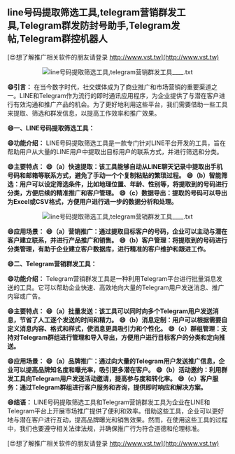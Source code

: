 ## **line号码提取筛选工具,telegram营销群发工具,Telegram群发防封号助手,Telegram发帖,Telegram群控机器人**

[😍想了解推广相关软件的朋友请登录 http://www.vst.tw](http://www.vst.tw)

 <center><img src="https://vst.tw/MP4/tuiguang/png/3.png" alt="line号码提取筛选工具,telegram营销群发工具____.txt"></center>

**😄引言：**
在当今数字时代，社交媒体成为了商业推广和市场营销的重要渠道之一。LINE和Telegram作为流行的即时通讯应用程序，为企业提供了与潜在客户进行有效沟通和推广产品的机会。为了更好地利用这些平台，我们需要借助一些工具来提取、筛选和群发信息，以提高工作效率和推广效果。

**😄一、LINE号码提取筛选工具：**

**😄功能介绍：**
LINE号码提取筛选工具是一款专门针对LINE平台开发的工具，旨在帮助用户从大量的LINE用户中提取出目标用户的联系方式，并进行筛选和分类。

**😄主要特点：**
**😄（a）快速提取：该工具能够自动从LINE聊天记录中提取出手机号码和邮箱等联系方式，避免了手动一个个复制粘贴的繁琐过程。**
**😄（b）智能筛选：用户可以设定筛选条件，比如地理位置、年龄、性别等，将提取到的号码进行分类，方便后续的精准推广和客户管理。**
**😄（c）数据导出：提取的号码可以导出为Excel或CSV格式，方便用户进行进一步的数据分析和处理。**

 <center><img src="https://vst.tw/MP4/tuiguang/png/3.png" alt="line号码提取筛选工具,telegram营销群发工具____.txt"></center>

**😄应用场景：**
**😄（a）营销推广：通过提取目标客户的号码，企业可以主动与潜在客户建立联系，并进行产品推广和销售。**
**😄（b）客户管理：将提取到的号码进行分类管理，有助于企业建立客户数据库，进行精准的客户维护和跟进工作。**

**😄二、Telegram营销群发工具：**

**😄功能介绍：**
Telegram营销群发工具是一种利用Telegram平台进行批量消息发送的工具。它可以帮助企业快速、高效地向大量的Telegram用户发送消息、推广内容或广告。

**😄主要特点：**
**😄（a）批量发送：该工具可以同时向多个Telegram用户发送消息，节省了人工逐个发送的时间和精力。**
**😄（b）消息定制：用户可以根据需要自定义消息内容、格式和样式，使消息更具吸引力和个性化。**
**😄（c）群组管理：支持对Telegram群组进行管理和导入导出，方便用户进行目标客户的分类和定向推送。**

**😄应用场景：**
**😄（a）品牌推广：通过向大量的Telegram用户发送推广信息，企业可以提高品牌知名度和曝光率，吸引更多潜在客户。**
**😄（b）活动邀约：利用群发工具向Telegram用户发送活动邀请，提高参与度和转化率。**
**😄（c）客户服务：通过Telegram群组进行客户服务和咨询，提供即时响应和解决方案。**

**😄结语：**
LINE号码提取筛选工具和Telegram营销群发工具为企业在LINE和Telegram平台上开展市场推广提供了便利和效率。借助这些工具，企业可以更好地与潜在客户进行互动，提高品牌曝光和销售效果。然而，在使用这些工具的过程中，我们也要遵守相关法律法规，并确保推广行为符合道德和伦理标准。

[😍想了解推广相关软件的朋友请登录 http://www.vst.tw](http://www.vst.tw)



